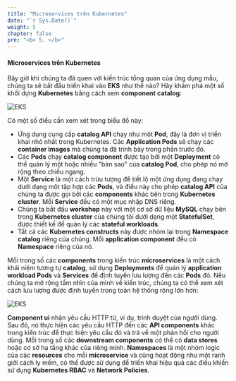 ```yaml
---
title: "Microservices trên Kubernetes"
date: "`r Sys.Date()`"
weight: 5
chapter: false
pre: "<b> 5. </b>"
---
```


#### Microservices trên Kubernetes

Bây giờ khi chúng ta đã quen với kiến trúc tổng quan của ứng dụng mẫu, chúng ta sẽ bắt đầu triển khai vào **EKS** như thế nào? Hãy khám phá một số khối dựng **Kubernetes** bằng cách xem **component** **catalog**:

![EKS](/images/1/00019.png?featherlight=false&width=60pc)

Có một số điều cần xem xét trong biểu đồ này:

- Ứng dụng cung cấp **catalog API** chạy như một **Pod**, đây là đơn vị triển khai nhỏ nhất trong Kubernetes. Các **Application Pods** sẽ chạy các **container images** mà chúng ta đã trình bày trong phần trước đó.
- Các **Pods** chạy **catalog component** được tạo bởi một **Deployment** có thể quản lý một hoặc nhiều "bản sao" của **catalog Pod**, cho phép nó mở rộng theo chiều ngang.
- Một **Service** là một cách trừu tượng để tiết lộ một ứng dụng đang chạy dưới dạng một tập hợp các **Pods**, và điều này cho phép **catalog API** của chúng ta được gọi bởi các **components** khác bên trong **Kubernetes cluster**. Mỗi **Service** đều có một mục nhập DNS riêng.
- Chúng ta bắt đầu **workshop** này với một cơ sở dữ liệu **MySQL** chạy bên trong **Kubernetes cluster** của chúng tôi dưới dạng một **StatefulSet**, được thiết kế để quản lý các **stateful workloads**.
- Tất cả các **Kubernetes constructs** này được nhóm lại trong **Namespace** **catalog** riêng của chúng. Mỗi **application component** đều có **Namespace** riêng của nó.

Mỗi trong số các **components** trong kiến trúc **microservices** là một cách khái niệm tương tự **catalog**, sử dụng **Deployments** để quản lý **application workload Pods** và **Services** để định tuyến lưu lượng đến các **Pods** đó. Nếu chúng ta mở rộng tầm nhìn của mình về kiến trúc, chúng ta có thể xem xét cách lưu lượng được định tuyến trong toàn hệ thống rộng lớn hơn:

![EKS](/images/1/00020.png?featherlight=false&width=60pc)

**Component ui** nhận yêu cầu HTTP từ, ví dụ, trình duyệt của người dùng. Sau đó, nó thực hiện các yêu cầu HTTP đến các **API components** khác trong kiến trúc để thực hiện yêu cầu đó và trả về một phản hồi cho người dùng. Mỗi trong số các **downstream components** có thể có **data stores** hoặc cơ sở hạ tầng khác của riêng mình. **Namespaces** là một nhóm logic của các **resources** cho mỗi **microservice** và cũng hoạt động như một ranh giới cách ly mềm, có thể được sử dụng để triển khai hiệu quả các điều khiển sử dụng **Kubernetes RBAC** và **Network Policies**.